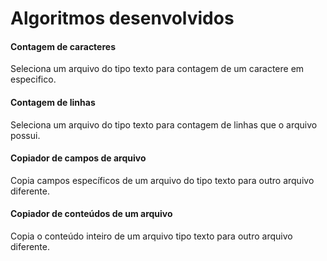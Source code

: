 # Algoritmos desenvolvidos

#### Contagem de caracteres

Seleciona um arquivo do tipo texto para contagem de um caractere em especifico.

#### Contagem de linhas

Seleciona um arquivo do tipo texto para contagem de linhas que o arquivo possui.

#### Copiador de campos de arquivo

Copia campos específicos de um arquivo do tipo texto para outro arquivo diferente.

#### Copiador de conteúdos de um arquivo

Copia o conteúdo inteiro de um arquivo tipo texto para outro arquivo diferente.
